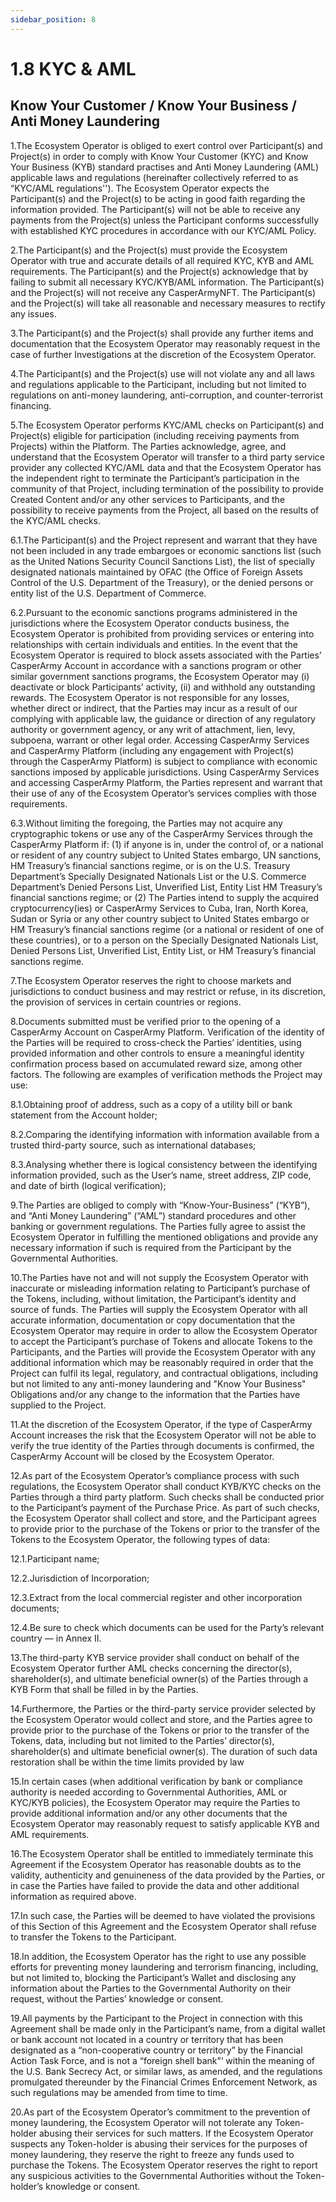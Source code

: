 ```yaml
---
sidebar_position: 8
---
```


# 1.8 KYC & AML

## Know Your Customer / Know Your Business / Anti Money Laundering
1.The Ecosystem Operator is obliged to exert control over Participant(s) and Project(s) in order to comply with Know Your Customer (KYC) and Know Your Business (KYB) standard practises and Anti Money Laundering (AML) applicable laws and regulations (hereinafter collectively referred to as “KYC/AML regulations''). The Ecosystem Operator expects the Participant(s) and the Project(s) to be acting in good faith regarding the information provided. The Participant(s) will not be able to receive any payments from the Project(s) unless the Participant conforms successfully with established KYC procedures in accordance with our KYC/AML Policy.

2.The Participant(s) and the Project(s) must provide the Ecosystem Operator with true and accurate details of all required KYC, KYB and AML requirements. The Participant(s) and the Project(s) acknowledge that by failing to submit all necessary KYC/KYB/AML information. The Participant(s) and the Project(s) will not receive any CasperArmyNFT. The Participant(s) and the Project(s) will take all reasonable and necessary measures to rectify any issues.

3.The Participant(s) and the Project(s) shall provide any further items and documentation that the Ecosystem Operator may reasonably request in the case of further Investigations at the discretion of the Ecosystem Operator.

4.The Participant(s) and the Project(s) use will not violate any and all laws and regulations applicable to the Participant, including but not limited to regulations on anti-money laundering, anti-corruption, and counter-terrorist financing.

5.The Ecosystem Operator performs KYC/AML checks on Participant(s) and Project(s) eligible for participation (including receiving payments from Projects) within the Platform. The Parties acknowledge, agree, and understand that the Ecosystem Operator will transfer to a third party service provider any collected KYC/AML data and that the Ecosystem Operator has the independent right to terminate the Participant’s participation in the community of that Project, including termination of the possibility to provide Created Content and/or any other services to Participants, and the possibility to receive payments from the Project, all based on the results of the KYC/AML checks.

6.1.The Participant(s) and the Project represent and warrant that they have not been included in any trade embargoes or economic sanctions list (such as the United Nations Security Council Sanctions List), the list of specially designated nationals maintained by OFAC (the Office of Foreign Assets Control of the U.S. Department of the Treasury), or the denied persons or entity list of the U.S. Department of Commerce.

6.2.Pursuant to the economic sanctions programs administered in the jurisdictions where the Ecosystem Operator conducts business, the Ecosystem Operator is prohibited from providing services or entering into relationships with certain individuals and entities. In the event that the Ecosystem Operator is required to block assets associated with the Parties’ CasperArmy Account in accordance with a sanctions program or other similar government sanctions programs, the Ecosystem Operator may (i) deactivate or block Participants’ activity, (ii) and withhold any outstanding rewards. The Ecosystem Operator is not responsible for any losses, whether direct or indirect, that the Parties may incur as a result of our complying with applicable law, the guidance or direction of any regulatory authority or government agency, or any writ of attachment, lien, levy, subpoena, warrant or other legal order. Accessing CasperArmy Services and CasperArmy Platform (including any engagement with Project(s) through the CasperArmy Platform) is subject to compliance with economic sanctions imposed by applicable jurisdictions. Using CasperArmy Services and accessing CasperArmy Platform, the Parties represent and warrant that their use of any of the Ecosystem Operator’s services complies with those requirements.

6.3.Without limiting the foregoing, the Parties may not acquire any cryptographic tokens or use any of the CasperArmy Services through the CasperArmy Platform if: (1) if anyone is in, under the control of, or a national or resident of any country subject to United States embargo, UN sanctions, HM Treasury’s financial sanctions regime, or is on the U.S. Treasury Department’s Specially Designated Nationals List or the U.S. Commerce Department’s Denied Persons List, Unverified List, Entity List HM Treasury’s financial sanctions regime; or (2) The Parties intend to supply the acquired cryptocurrency(ies) or CasperArmy Services to Cuba, Iran, North Korea, Sudan or Syria or any other country subject to United States embargo or HM Treasury’s financial sanctions regime (or a national or resident of one of these countries), or to a person on the Specially Designated Nationals List, Denied Persons List, Unverified List, Entity List, or HM Treasury’s financial sanctions regime.

7.The Ecosystem Operator reserves the right to choose markets and jurisdictions to conduct business and may restrict or refuse, in its discretion, the provision of services in certain countries or regions.

8.Documents submitted must be verified prior to the opening of a CasperArmy Account on CasperArmy Platform. Verification of the identity of the Parties will be required to cross-check the Parties’ identities, using provided information and other controls to ensure a meaningful identity confirmation process based on accumulated reward size, among other factors. The following are examples of verification methods the Project may use:

8.1.Obtaining proof of address, such as a copy of a utility bill or bank statement from the Account holder;

8.2.Comparing the identifying information with information available from a trusted third-party source, such as international databases;

8.3.Analysing whether there is logical consistency between the identifying information provided, such as the User’s name, street address, ZIP code, and date of birth (logical verification);

9.The Parties are obliged to comply with “Know-Your-Business” (“KYB”), and “Anti Money Laundering” (“AML”) standard procedures and other banking or government regulations. The Parties fully agree to assist the Ecosystem Operator in fulfilling the mentioned obligations and provide any necessary information if such is required from the Participant by the Governmental Authorities.

10.The Parties have not and will not supply the Ecosystem Operator with inaccurate or misleading information relating to Participant’s purchase of the Tokens, including, without limitation, the Participant’s identity and source of funds. The Parties will supply the Ecosystem Operator with all accurate information, documentation or copy documentation that the Ecosystem Operator may require in order to allow the Ecosystem Operator to accept the Participant’s purchase of Tokens and allocate Tokens to the Participants, and the Parties will provide the Ecosystem Operator with any additional information which may be reasonably required in order that the Project can fulfil its legal, regulatory, and contractual obligations, including but not limited to any anti-money laundering and "Know Your Business" Obligations and/or any change to the information that the Parties have supplied to the Project.

11.At the discretion of the Ecosystem Operator, if the type of CasperArmy Account increases the risk that the Ecosystem Operator will not be able to verify the true identity of the Parties through documents is confirmed, the CasperArmy Account will be closed by the Ecosystem Operator.

12.As part of the Ecosystem Operator’s compliance process with such regulations, the Ecosystem Operator shall conduct KYB/KYC checks on the Parties through a third party platform. Such checks shall be conducted prior to the Participant’s payment of the Purchase Price. As part of such checks, the Ecosystem Operator shall collect and store, and the Participant agrees to provide prior to the purchase of the Tokens or prior to the transfer of the Tokens to the Ecosystem Operator, the following types of data:

12.1.Participant name;

12.2.Jurisdiction of Incorporation;

12.3.Extract from the local commercial register and other incorporation documents;

12.4.Be sure to check which documents can be used for the Party’s relevant country — in Annex II.

13.The third-party KYB service provider shall conduct on behalf of the Ecosystem Operator further AML checks concerning the director(s), shareholder(s), and ultimate beneficial owner(s) of the Parties through a KYB Form that shall be filled in by the Parties.

14.Furthermore, the Parties or the third-party service provider selected by the Ecosystem Operator would collect and store, and the Parties agree to provide prior to the purchase of the Tokens or prior to the transfer of the Tokens, data, including but not limited to the Parties’ director(s), shareholder(s) and ultimate beneficial owner(s). The duration of such data restoration shall be within the time limits provided by law

15.In certain cases (when additional verification by bank or compliance authority is needed according to Governmental Authorities, AML or KYC/KYB policies), the Ecosystem Operator may require the Parties to provide additional information and/or any other documents that the Ecosystem Operator may reasonably request to satisfy applicable KYB and AML requirements.

16.The Ecosystem Operator shall be entitled to immediately terminate this Agreement if the Ecosystem Operator has reasonable doubts as to the validity, authenticity and genuineness of the data provided by the Parties, or in case the Parties have failed to provide the data and other additional information as required above.

17.In such case, the Parties will be deemed to have violated the provisions of this Section of this Agreement and the Ecosystem Operator shall refuse to transfer the Tokens to the Participant.

18.In addition, the Ecosystem Operator has the right to use any possible efforts for preventing money laundering and terrorism financing, including, but not limited to, blocking the Participant’s Wallet and disclosing any information about the Parties to the Governmental Authority on their request, without the Parties’ knowledge or consent.

19.All payments by the Participant to the Project in connection with this Agreement shall be made only in the Participant’s name, from a digital wallet or bank account not located in a country or territory that has been designated as a “non-cooperative country or territory” by the Financial Action Task Force, and is not a “foreign shell bank”‘ within the meaning of the U.S. Bank Secrecy Act, or similar laws, as amended, and the regulations promulgated thereunder by the Financial Crimes Enforcement Network, as such regulations may be amended from time to time.

20.As part of the Ecosystem Operator’s commitment to the prevention of money laundering, the Ecosystem Operator will not tolerate any Token-holder abusing their services for such matters. If the Ecosystem Operator suspects any Token-holder is abusing their services for the purposes of money laundering, they reserve the right to freeze any funds used to purchase the Tokens. The Ecosystem Operator reserves the right to report any suspicious activities to the Governmental Authorities without the Token-holder’s knowledge or consent.
